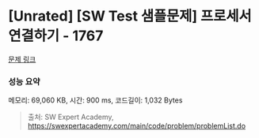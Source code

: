 # [Unrated] [SW Test 샘플문제] 프로세서 연결하기 - 1767 

[문제 링크](https://swexpertacademy.com/main/code/problem/problemDetail.do?contestProbId=AV4suNtaXFEDFAUf) 

### 성능 요약

메모리: 69,060 KB, 시간: 900 ms, 코드길이: 1,032 Bytes



> 출처: SW Expert Academy, https://swexpertacademy.com/main/code/problem/problemList.do